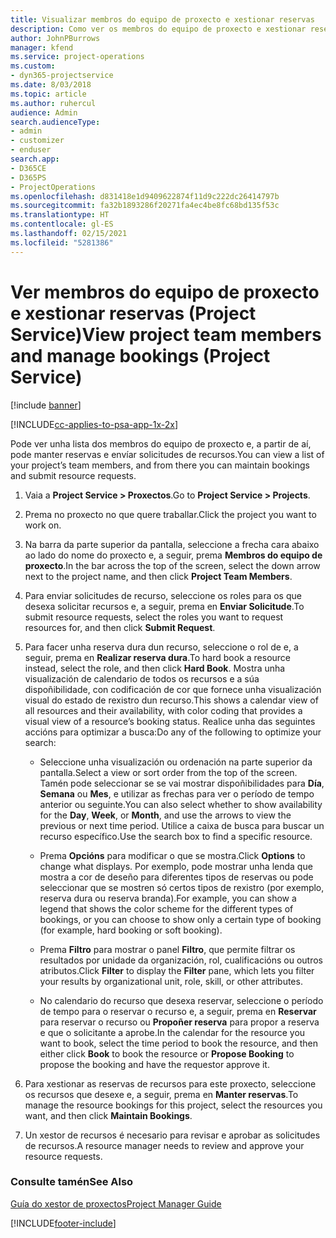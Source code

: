 ```yaml
---
title: Visualizar membros do equipo de proxecto e xestionar reservas
description: Como ver os membros do equipo de proxecto e xestionar reservas en Project Service
author: JohnPBurrows
manager: kfend
ms.service: project-operations
ms.custom:
- dyn365-projectservice
ms.date: 8/03/2018
ms.topic: article
ms.author: ruhercul
audience: Admin
search.audienceType:
- admin
- customizer
- enduser
search.app:
- D365CE
- D365PS
- ProjectOperations
ms.openlocfilehash: d831418e1d9409622874f11d9c222dc26414797b
ms.sourcegitcommit: fa32b1893286f20271fa4ec4be8fc68bd135f53c
ms.translationtype: HT
ms.contentlocale: gl-ES
ms.lasthandoff: 02/15/2021
ms.locfileid: "5281386"
---
```

# <a name="view-project-team-members-and-manage-bookings-project-service"></a><span data-ttu-id="fbd58-103">Ver membros do equipo de proxecto e xestionar reservas (Project Service)</span><span class="sxs-lookup"><span data-stu-id="fbd58-103">View project team members and manage bookings (Project Service)</span></span>

[!include [banner](../includes/psa-now-project-operations.md)]

[!INCLUDE[cc-applies-to-psa-app-1x-2x](../includes/cc-applies-to-psa-app-1x-2x.md)]

<span data-ttu-id="fbd58-104">Pode ver unha lista dos membros do equipo de proxecto e, a partir de aí, pode manter reservas e envíar solicitudes de recursos.</span><span class="sxs-lookup"><span data-stu-id="fbd58-104">You can view a list of your project’s team members, and from there you can maintain bookings and submit resource requests.</span></span>  
  
1.  <span data-ttu-id="fbd58-105">Vaia a **Project Service > Proxectos**.</span><span class="sxs-lookup"><span data-stu-id="fbd58-105">Go to **Project Service > Projects**.</span></span>  
  
2.  <span data-ttu-id="fbd58-106">Prema no proxecto no que quere traballar.</span><span class="sxs-lookup"><span data-stu-id="fbd58-106">Click the project you want to work on.</span></span>  
  
3.  <span data-ttu-id="fbd58-107">Na barra da parte superior da pantalla, seleccione a frecha cara abaixo ao lado do nome do proxecto e, a seguir, prema **Membros do equipo de proxecto**.</span><span class="sxs-lookup"><span data-stu-id="fbd58-107">In the bar across the top of the screen, select the down arrow next to the project name, and then click **Project Team Members**.</span></span>  
  
4.  <span data-ttu-id="fbd58-108">Para enviar solicitudes de recurso, seleccione os roles para os que desexa solicitar recursos e, a seguir, prema en **Enviar Solicitude**.</span><span class="sxs-lookup"><span data-stu-id="fbd58-108">To submit resource requests, select the roles you want to request resources for, and then click **Submit Request**.</span></span>  
  
5.  <span data-ttu-id="fbd58-109">Para facer unha reserva dura dun recurso, seleccione o rol de e, a seguir, prema en **Realizar reserva dura**.</span><span class="sxs-lookup"><span data-stu-id="fbd58-109">To hard book a resource instead, select the role, and then click **Hard Book**.</span></span> <span data-ttu-id="fbd58-110">Mostra unha visualización de calendario de todos os recursos e a súa dispoñibilidade, con codificación de cor que fornece unha visualización visual do estado de rexistro dun recurso.</span><span class="sxs-lookup"><span data-stu-id="fbd58-110">This shows a calendar view of all resources and their availability, with color coding that provides a visual view of a resource’s booking status.</span></span> <span data-ttu-id="fbd58-111">Realice unha das seguintes accións para optimizar a busca:</span><span class="sxs-lookup"><span data-stu-id="fbd58-111">Do any of the following to optimize your search:</span></span>  
  
    -   <span data-ttu-id="fbd58-112">Seleccione unha visualización ou ordenación na parte superior da pantalla.</span><span class="sxs-lookup"><span data-stu-id="fbd58-112">Select a view or sort order from the top of the screen.</span></span> <span data-ttu-id="fbd58-113">Tamén pode seleccionar se se vai mostrar dispoñibilidades para **Día**, **Semana** ou **Mes**, e utilizar as frechas para ver o período de tempo anterior ou seguinte.</span><span class="sxs-lookup"><span data-stu-id="fbd58-113">You can also select whether to show availability for the **Day**, **Week**, or **Month**, and use the arrows to view the previous or next time period.</span></span> <span data-ttu-id="fbd58-114">Utilice a caixa de busca para buscar un recurso específico.</span><span class="sxs-lookup"><span data-stu-id="fbd58-114">Use the search box to find a specific resource.</span></span>  
  
    -   <span data-ttu-id="fbd58-115">Prema **Opcións** para modificar o que se mostra.</span><span class="sxs-lookup"><span data-stu-id="fbd58-115">Click **Options** to change what displays.</span></span> <span data-ttu-id="fbd58-116">Por exemplo, pode mostrar unha lenda que mostra a cor de deseño para diferentes tipos de reservas ou pode seleccionar que se mostren só certos tipos de rexistro (por exemplo, reserva dura ou reserva branda).</span><span class="sxs-lookup"><span data-stu-id="fbd58-116">For example, you can show a legend that shows the color scheme for the different types of bookings, or you can choose to show only a certain type of booking (for example, hard booking or soft booking).</span></span>  
  
    -   <span data-ttu-id="fbd58-117">Prema **Filtro** para mostrar o panel **Filtro**, que permite filtrar os resultados por unidade da organización, rol, cualificacións ou outros atributos.</span><span class="sxs-lookup"><span data-stu-id="fbd58-117">Click **Filter** to display the **Filter** pane, which lets you filter your results by organizational unit, role, skill, or other attributes.</span></span>  
  
    -   <span data-ttu-id="fbd58-118">No calendario do recurso que desexa reservar, seleccione o período de tempo para o reservar o recurso e, a seguir, prema en **Reservar** para reservar o recurso ou **Propoñer reserva** para propor a reserva e que o solicitante a aprobe.</span><span class="sxs-lookup"><span data-stu-id="fbd58-118">In the calendar for the resource you want to book, select the time period to book the resource, and then either click **Book** to book the resource or **Propose Booking** to propose the booking and have the requestor approve it.</span></span>  
  
6.  <span data-ttu-id="fbd58-119">Para xestionar as reservas de recursos para este proxecto, seleccione os recursos que desexe e, a seguir, prema en **Manter reservas**.</span><span class="sxs-lookup"><span data-stu-id="fbd58-119">To manage the resource bookings for this project, select the resources you want, and then click **Maintain Bookings**.</span></span>  
  
7.  <span data-ttu-id="fbd58-120">Un xestor de recursos é necesario para revisar e aprobar as solicitudes de recursos.</span><span class="sxs-lookup"><span data-stu-id="fbd58-120">A resource manager needs to review and approve your resource requests.</span></span>  
  
### <a name="see-also"></a><span data-ttu-id="fbd58-121">Consulte tamén</span><span class="sxs-lookup"><span data-stu-id="fbd58-121">See Also</span></span>  
 [<span data-ttu-id="fbd58-122">Guía do xestor de proxectos</span><span class="sxs-lookup"><span data-stu-id="fbd58-122">Project Manager Guide</span></span>](../psa/project-manager-guide.md)


[!INCLUDE[footer-include](../includes/footer-banner.md)]
